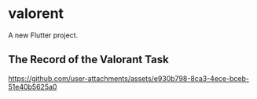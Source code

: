 # valorent

A new Flutter project.

## The Record of the Valorant Task

https://github.com/user-attachments/assets/e930b798-8ca3-4ece-bceb-51e40b5625a0




